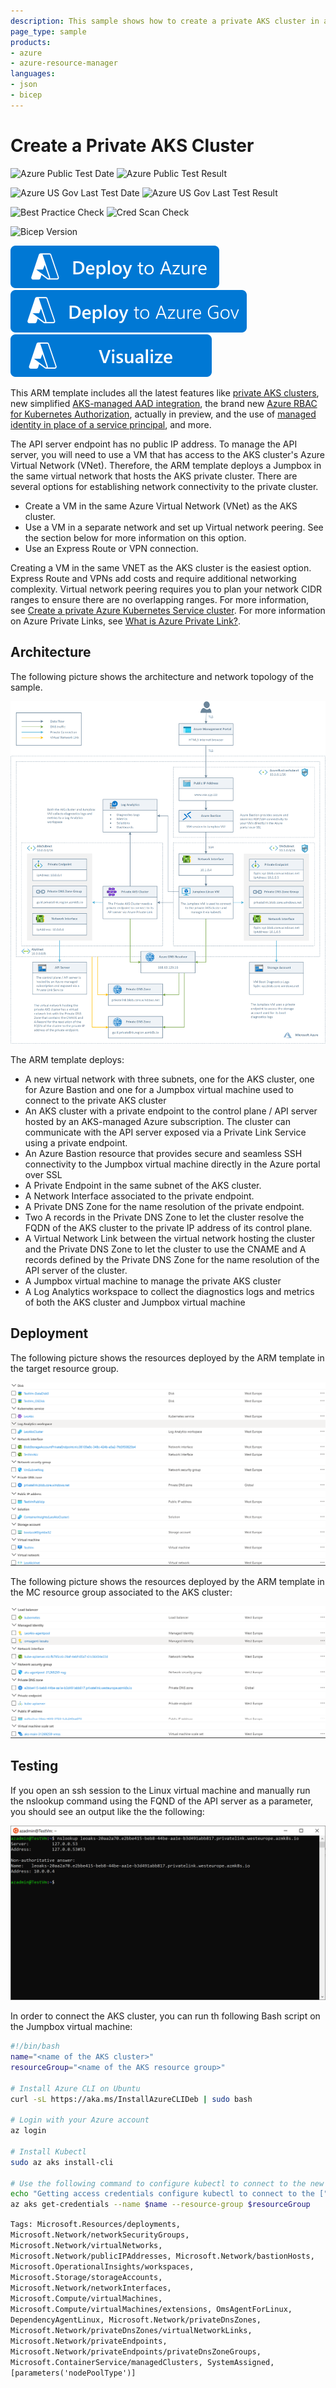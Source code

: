 ```yaml
---
description: This sample shows how to create a private AKS cluster in a virtual network along with a jumpbox virtual machine.
page_type: sample
products:
- azure
- azure-resource-manager
languages:
- json
- bicep
---
```

# Create a Private AKS Cluster

![Azure Public Test Date](https://azurequickstartsservice.blob.core.windows.net/badges/demos/private-aks-cluster/PublicLastTestDate.svg)
![Azure Public Test Result](https://azurequickstartsservice.blob.core.windows.net/badges/demos/private-aks-cluster/PublicDeployment.svg)

![Azure US Gov Last Test Date](https://azurequickstartsservice.blob.core.windows.net/badges/demos/private-aks-cluster/FairfaxLastTestDate.svg)
![Azure US Gov Last Test Result](https://azurequickstartsservice.blob.core.windows.net/badges/demos/private-aks-cluster/FairfaxDeployment.svg)

![Best Practice Check](https://azurequickstartsservice.blob.core.windows.net/badges/demos/private-aks-cluster/BestPracticeResult.svg)
![Cred Scan Check](https://azurequickstartsservice.blob.core.windows.net/badges/demos/private-aks-cluster/CredScanResult.svg)

![Bicep Version](https://azurequickstartsservice.blob.core.windows.net/badges/demos/private-aks-cluster/BicepVersion.svg)

[![Deploy To Azure](https://raw.githubusercontent.com/Azure/azure-quickstart-templates/master/1-CONTRIBUTION-GUIDE/images/deploytoazure.svg?sanitize=true)](https://portal.azure.com/#create/Microsoft.Template/uri/https%3A%2F%2Fraw.githubusercontent.com%2FAzure%2Fazure-quickstart-templates%2Fmaster%2Fdemos%2Fprivate-aks-cluster%2Fazuredeploy.json)
[![Deploy To Azure US Gov](https://raw.githubusercontent.com/Azure/azure-quickstart-templates/master/1-CONTRIBUTION-GUIDE/images/deploytoazuregov.svg?sanitize=true)](https://portal.azure.us/#create/Microsoft.Template/uri/https%3A%2F%2Fraw.githubusercontent.com%2FAzure%2Fazure-quickstart-templates%2Fmaster%2Fdemos%2Fprivate-aks-cluster%2Fazuredeploy.json)
[![Visualize](https://raw.githubusercontent.com/Azure/azure-quickstart-templates/master/1-CONTRIBUTION-GUIDE/images/visualizebutton.svg?sanitize=true)](http://armviz.io/#/?load=https%3A%2F%2Fraw.githubusercontent.com%2FAzure%2Fazure-quickstart-templates%2Fmaster%2Fdemos%2Fprivate-aks-cluster%2Fazuredeploy.json)

This ARM template includes all the latest features like [private AKS clusters](https://docs.microsoft.com/azure/aks/private-clusters), new simplified [AKS-managed AAD integration](https://docs.microsoft.com/azure/aks/managed-aad), the brand new [Azure RBAC for Kubernetes Authorization](https://docs.microsoft.com/azure/aks/manage-azure-rbac), actually in preview, and the use of [managed identity in place of a service principal](https://docs.microsoft.com/azure/aks/use-managed-identity), and more.

The API server endpoint has no public IP address. To manage the API server, you will need to use a VM that has access to the AKS cluster's Azure Virtual Network (VNet). Therefore, the ARM template deploys a Jumpbox in the same virtual network that hosts the AKS private cluster. There are several options for establishing network connectivity to the private cluster.

- Create a VM in the same Azure Virtual Network (VNet) as the AKS cluster.
- Use a VM in a separate network and set up Virtual network peering. See the section below for more information on this option.
- Use an Express Route or VPN connection.

Creating a VM in the same VNET as the AKS cluster is the easiest option. Express Route and VPNs add costs and require additional networking complexity. Virtual network peering requires you to plan your network CIDR ranges to ensure there are no overlapping ranges. For more information, see [Create a private Azure Kubernetes Service cluster](https://docs.microsoft.com/azure/aks/private-clusters). For more information on Azure Private Links, see [What is Azure Private Link?](https://docs.microsoft.com/azure/private-link/private-link-overview).

## Architecture ##

The following picture shows the architecture and network topology of the sample.

![Architecture](images/architecture.png)

The ARM template deploys:

- A new virtual network with three subnets, one for the AKS cluster, one for Azure Bastion and one for a Jumpbox virtual machine used to connect to the private AKS cluster
- An AKS cluster with a private endpoint to the control plane / API server hosted by an AKS-managed Azure subscription. The cluster can communicate with the API server exposed via a Private Link Service using a private endpoint.
- An Azure Bastion resource that provides secure and seamless SSH connectivity to the Jumpbox virtual machine directly in the Azure portal over SSL
- A Private Endpoint in the same subnet of the AKS cluster.
- A Network Interface associated to the private endpoint.
- A Private DNS Zone for the name resolution of the private endpoint.
- Two A records in the Private DNS Zone to let the cluster resolve the FQDN of the AKS cluster to the private IP address of its control plane.
- A Virtual Network Link between the virtual network hosting the cluster and the Private DNS Zone to let the cluster to use the CNAME and A records defined by the Private DNS Zone for the name resolution of the API server of the cluster.
- A Jumpbox virtual machine to manage the private AKS cluster
- A Log Analytics workspace to collect the diagnostics logs and metrics of both the AKS cluster and Jumpbox virtual machine

## Deployment ##

The following picture shows the resources deployed by the ARM template in the target resource group.

![Resource Group](images/resourcegroup.png)

The following picture shows the resources deployed by the ARM template in the MC resource group associated to the AKS cluster:

![MC Resource Group](images/mc_resourcegroup.png)

## Testing ##

If you open an ssh session to the Linux virtual machine and manually run the nslookup command using the FQND of the API server as a parameter, you should see an output like the the following:

![Architecture](images/nslookup.png)

In order to connect the AKS cluster, you can run th following Bash script on the Jumpbox virtual machine:

```bash
#!/bin/bash
name="<name of the AKS cluster>"
resourceGroup="<name of the AKS resource group>"

# Install Azure CLI on Ubuntu
curl -sL https://aka.ms/InstallAzureCLIDeb | sudo bash

# Login with your Azure account
az login

# Install Kubectl
sudo az aks install-cli

# Use the following command to configure kubectl to connect to the new Kubernetes cluster
echo "Getting access credentials configure kubectl to connect to the ["$aksName"] AKS cluster..."
az aks get-credentials --name $name --resource-group $resourceGroup
```

`Tags: Microsoft.Resources/deployments, Microsoft.Network/networkSecurityGroups, Microsoft.Network/virtualNetworks, Microsoft.Network/publicIPAddresses, Microsoft.Network/bastionHosts, Microsoft.OperationalInsights/workspaces, Microsoft.Storage/storageAccounts, Microsoft.Network/networkInterfaces, Microsoft.Compute/virtualMachines, Microsoft.Compute/virtualMachines/extensions, OmsAgentForLinux, DependencyAgentLinux, Microsoft.Network/privateDnsZones, Microsoft.Network/privateDnsZones/virtualNetworkLinks, Microsoft.Network/privateEndpoints, Microsoft.Network/privateEndpoints/privateDnsZoneGroups, Microsoft.ContainerService/managedClusters, SystemAssigned, [parameters('nodePoolType')]`
